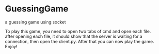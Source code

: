 # GuessingGame
a guessing game using socket

To play this game, you need to open two tabs of cmd and open each file. after opening each file, it should show that the server is waiting for a connection, then open the client.py. After that you can now play the game. Enjoy!